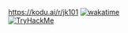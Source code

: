 https://kodu.ai/r/jk101
[![wakatime](https://wakatime.com/badge/user/27574a11-d20b-4488-aa7b-5b6d0e9dbb40.svg)](https://wakatime.com/@27574a11-d20b-4488-aa7b-5b6d0e9dbb40)
<br>
[![TryHackMe](https://tryhackme-badges.s3.amazonaws.com/jkjk101.png)](https://tryhackme.com/p/jkjk101)
